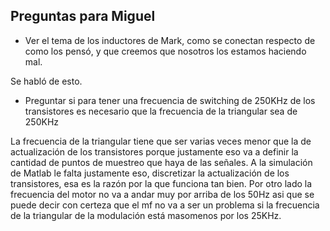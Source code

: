## Preguntas para Miguel

- Ver el tema de los inductores de Mark, como se conectan respecto de como los pensó, y que creemos que nosotros los estamos haciendo mal.

Se habló de esto.

- Preguntar si para tener una frecuencia de switching de 250KHz de los transistores es necesario que la frecuencia de la triangular sea de 250KHz

La frecuencia de la triangular tiene que ser varias veces menor que la de actualización de los transistores porque justamente eso va a definir la cantidad de puntos de muestreo que haya de las señales. A la simulación de Matlab le falta justamente eso, discretizar la actualización de los transistores, esa es la razón por la que funciona tan bien. Por otro lado la frecuencia del motor no va a andar muy por arriba de los 50Hz asi que se puede decir con certeza que el mf no va a ser un problema si la frecuencia de la triangular de la modulación está masomenos por los 25KHz.